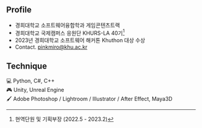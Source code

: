 ## Profile
- 경희대학교 소프트웨어융합학과 게임콘텐츠트랙  
- 경희대학교 국제캠퍼스 응원단 KHURS-LA 40기[^1]
- 2023년 경희대학교 소프트웨어 해커톤 Khuthon 대상 수상
- Contact. pinkmiro@khu.ac.kr


## Technique
💻 Python, C#, C++  
🎮 Unity, Unreal Engine  
🖌️ Adobe Photoshop / Lightroom / Illustrator / After Effect, Maya3D


[^1]: 현역단원 및 기획부장 (2022.5 - 2023.2)

<!--
**ketchupmustardmayonnaise/ketchupmustardmayonnaise** is a ✨ _special_ ✨ repository because its `README.md` (this file) appears on your GitHub profile.

Here are some ideas to get you started:

- 🔭 I’m currently working on ...
- 🌱 I’m currently learning ...
- 👯 I’m looking to collaborate on ...
- 🤔 I’m looking for help with ...
- 💬 Ask me about ...
- 📫 How to reach me: ...
- 😄 Pronouns: ...
- ⚡ Fun fact: ...
-->
